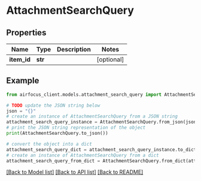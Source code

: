 # AttachmentSearchQuery


## Properties

Name | Type | Description | Notes
------------ | ------------- | ------------- | -------------
**item_id** | **str** |  | [optional] 

## Example

```python
from airfocus_client.models.attachment_search_query import AttachmentSearchQuery

# TODO update the JSON string below
json = "{}"
# create an instance of AttachmentSearchQuery from a JSON string
attachment_search_query_instance = AttachmentSearchQuery.from_json(json)
# print the JSON string representation of the object
print(AttachmentSearchQuery.to_json())

# convert the object into a dict
attachment_search_query_dict = attachment_search_query_instance.to_dict()
# create an instance of AttachmentSearchQuery from a dict
attachment_search_query_from_dict = AttachmentSearchQuery.from_dict(attachment_search_query_dict)
```
[[Back to Model list]](../README.md#documentation-for-models) [[Back to API list]](../README.md#documentation-for-api-endpoints) [[Back to README]](../README.md)


